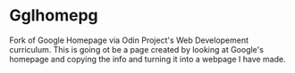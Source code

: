 # Gglhomepg
Fork of Google Homepage via Odin Project's Web Developement curriculum.
This is going ot be a page created by looking at Google's homepage and copying the info and turning it into a webpage I have made.
